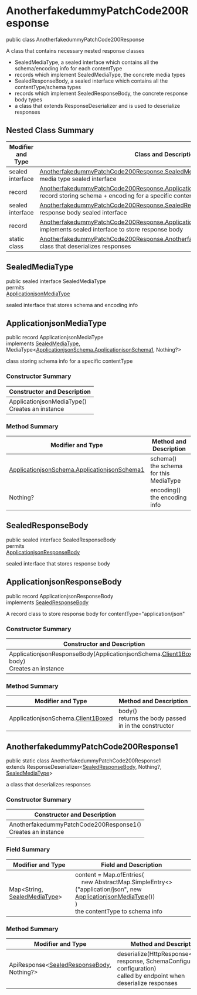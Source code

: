 # AnotherfakedummyPatchCode200Response

public class AnotherfakedummyPatchCode200Response

A class that contains necessary nested response classes
- SealedMediaType, a sealed interface which contains all the schema/encoding info for each contentType
- records which implement SealedMediaType, the concrete media types
- SealedResponseBody, a sealed interface which contains all the contentType/schema types
- records which implement SealedResponseBody, the concrete response body types
- a class that extends ResponseDeserializer and is used to deserialize responses

## Nested Class Summary
| Modifier and Type | Class and Description |
| ----------------- | --------------------- |
| sealed interface | [AnotherfakedummyPatchCode200Response.SealedMediaType](#sealedmediatype)<br>media type sealed interface |
| record | [AnotherfakedummyPatchCode200Response.ApplicationjsonMediaType](#applicationjsonmediatype)<br>record storing schema + encoding for a specific contentType |
| sealed interface | [AnotherfakedummyPatchCode200Response.SealedResponseBody](#sealedresponsebody)<br>response body sealed interface |
| record | [AnotherfakedummyPatchCode200Response.ApplicationjsonResponseBody](#applicationjsonresponsebody)<br>implements sealed interface to store response body |
| static class | [AnotherfakedummyPatchCode200Response.AnotherfakedummyPatchCode200Response1](#anotherfakedummypatchcode200response1)<br>class that deserializes responses |

## SealedMediaType
public sealed interface SealedMediaType<br>
permits<br>
[ApplicationjsonMediaType](#applicationjsonmediatype)

sealed interface that stores schema and encoding info

## ApplicationjsonMediaType
public record ApplicationjsonMediaType<br>
implements [SealedMediaType](#sealedmediatype), MediaType<[ApplicationjsonSchema.ApplicationjsonSchema1](../../../../paths/anotherfakedummy/patch/responses/code200response/content/applicationjson/ApplicationjsonSchema.md#applicationjsonschema1), Nothing?>

class storing schema info for a specific contentType

### Constructor Summary
| Constructor and Description |
| --------------------------- |
| ApplicationjsonMediaType()<br>Creates an instance |

### Method Summary
| Modifier and Type | Method and Description |
| ----------------- | ---------------------- |
| [ApplicationjsonSchema.ApplicationjsonSchema1](../../../../paths/anotherfakedummy/patch/responses/code200response/content/applicationjson/ApplicationjsonSchema.md#applicationjsonschema1) | schema()<br>the schema for this MediaType |
| Nothing? | encoding()<br>the encoding info |

## SealedResponseBody
public sealed interface SealedResponseBody<br>
permits<br>
[ApplicationjsonResponseBody](#applicationjsonresponsebody)

sealed interface that stores response body

## ApplicationjsonResponseBody
public record ApplicationjsonResponseBody<br>
implements [SealedResponseBody](#sealedresponsebody)

A record class to store response body for contentType="application/json"

### Constructor Summary
| Constructor and Description |
| --------------------------- |
| ApplicationjsonResponseBody(ApplicationjsonSchema.[Client1Boxed](../../../../components/schemas/Client.md#client1boxed) body)<br>Creates an instance |

### Method Summary
| Modifier and Type | Method and Description |
| ----------------- | ---------------------- |
| ApplicationjsonSchema.[Client1Boxed](../../../../components/schemas/Client.md#client1boxed) | body()<br>returns the body passed in in the constructor |

## AnotherfakedummyPatchCode200Response1
public static class AnotherfakedummyPatchCode200Response1<br>
extends ResponseDeserializer<[SealedResponseBody](#sealedresponsebody), Nothing?, [SealedMediaType](#sealedmediatype)>

a class that deserializes responses

### Constructor Summary
| Constructor and Description |
| --------------------------- |
| AnotherfakedummyPatchCode200Response1()<br>Creates an instance |

### Field Summary
| Modifier and Type | Field and Description |
| ----------------- | --------------------- |
| Map<String, [SealedMediaType](#sealedmediatype)> | content =  Map.ofEntries(<br>&nbsp;&nbsp;&nbsp;&nbsp;new AbstractMap.SimpleEntry<>("application/json", new [ApplicationjsonMediaType](#applicationjsonmediatype)())<br>)<br>the contentType to schema info |

### Method Summary
| Modifier and Type | Method and Description |
| ----------------- | ---------------------- |
| ApiResponse<[SealedResponseBody](#sealedresponsebody), Nothing?> | deserialize(HttpResponse<byte[]> response, SchemaConfiguration configuration)<br>called by endpoint when deserialize responses |
